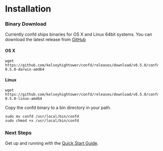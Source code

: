 # Installation

### Binary Download

Currently confd ships binaries for OS X and Linux 64bit systems. You can download the latest release from [GitHub](https://github.com/kelseyhightower/confd/releases)

#### OS X

```
wget https://github.com/kelseyhightower/confd/releases/download/v0.5.0/confd-0.5.0-darwin-amd64
```

#### Linux

```
wget https://github.com/kelseyhightower/confd/releases/download/v0.5.0/confd-0.5.0-linux-amd64
```

Copy the confd binary to a bin directory in your path.

```
sudo mv confd /usr/local/bin/confd
sudo chmod +x /usr/local/bin/confd
```

### Next Steps

Get up and running with the [Quick Start Guide](quick-start-guide.md).
